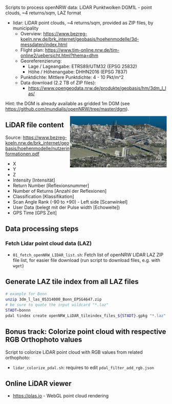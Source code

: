 Scripts to process openNRW data: LiDAR Punktwolken DGM1L - point clouds, ~4 returns/sqm, LAZ format

 * lidar: LiDAR point clouds, ~4 returns/sqm, provided as ZIP files, by municipality
     * Overview: https://www.bezreg-koeln.nrw.de/brk_internet/geobasis/hoehenmodelle/3d-messdaten/index.html
     * Flight plan: https://www.tim-online.nrw.de/tim-online2/uebersicht.html?thema=dhm
     * Georeferenzierung:
         * Lage / Lageangabe: ETRS89/UTM32 (EPSG 25832)
         * Höhe / Höhenangabe: DHHN2016 (EPSG 7837)
     * Punktdichte: Mittlere Punktdichte: 4 - 10 Pkt/m^2
     * Data download (2.2 TB of ZIP files):
         * https://www.opengeodata.nrw.de/produkte/geobasis/hm/3dm_l_las/

Hint: the DGM is already available as gridded 1m DGM (see https://github.com/mundialis/openNRW/tree/master/dgm).

<img src="opennrw_lidar_colorized_koeln_3D.png" width="60%" align="right"></a>


## LiDAR file content

Source: https://www.bezreg-koeln.nrw.de/brk_internet/geobasis/hoehenmodelle/nutzerinformationen.pdf

 * X
 * Y
 * Z
 * Intensity [Intensität]
 * Return Number [Reflexionsnummer]
 * Number of Returns [Anzahl der Reflexionen]
 * Classification [Klassifikation]
 * Scan Angle Rank (-90 to +90) - Left side [Scanwinkel]
 * User Data (belegt mit der Pulse width [Echoweite])
 * GPS Time [GPS Zeit]

## Data processing steps

### Fetch Lidar point cloud data (LAZ)

 * `01_fetch_openNRW_LIDAR_list.sh`: Fetch list of openNRW LIDAR LAZ ZIP file list, for easier file download (run script to download files, e.g. with `wget`)

## Generate LAZ tile index from all LAZ files

```bash
# example for Bonn
unzip 3dm_l_las_05314000_Bonn_EPSG4647.zip
# be sure to quote the input wildcard "*.laz"
STADT=bonnn
pdal tindex create openNRW_LiDAR_tileindex_files_${STADT}.gpkg "*.laz" -f GPKG --lyr_name "openNRW_${STADT}" --t_srs "EPSG:25832"
```

## Bonus track: Colorize point cloud with respective RGB Orthophoto values

Script to colorize LiDAR point cloud with RGB values from related orthophoto:

 * `lidar_colorize_pdal.sh`: requires to edit `pdal_filter_add_rgb.json`

## Online LiDAR viewer

 * https://plas.io - WebGL point cloud rendering
